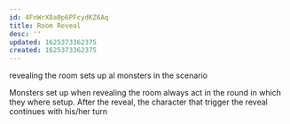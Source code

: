 ```yaml
---
id: 4FnWrX8a0p6PFcydKZ6Aq
title: Room Reveal
desc: ''
updated: 1625373362375
created: 1625373362375
---
```


revealing the room sets up al monsters in the scenario

Monsters set up when revealing the room always act in the round in which they where setup.
After the reveal, the character that trigger the reveal continues with his/her turn
